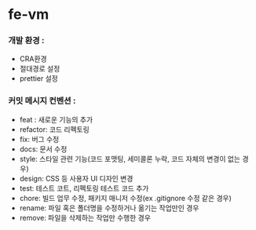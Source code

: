 # fe-vm

### 개발 환경 :

- CRA환경
- 절대경로 설정
- prettier 설정

### 커밋 메시지 컨벤션 :

- feat : 새로운 기능의 추가
- refactor: 코드 리펙토링
- fix: 버그 수정
- docs: 문서 수정
- style: 스타일 관련 기능(코드 포맷팅, 세미콜론 누락, 코드 자체의 변경이 없는 경우)
- design: CSS 등 사용자 UI 디자인 변경
- test: 테스트 코트, 리펙토링 테스트 코드 추가
- chore: 빌드 업무 수정, 패키지 매니저 수정(ex .gitignore 수정 같은 경우)
- rename: 파일 혹은 폴더명을 수정하거나 옮기는 작업만인 경우
- remove: 파일을 삭제하는 작업만 수행한 경우
